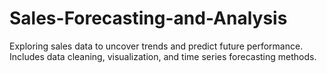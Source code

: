 # Sales-Forecasting-and-Analysis
Exploring sales data to uncover trends and predict future performance. Includes data cleaning, visualization, and time series forecasting methods.
